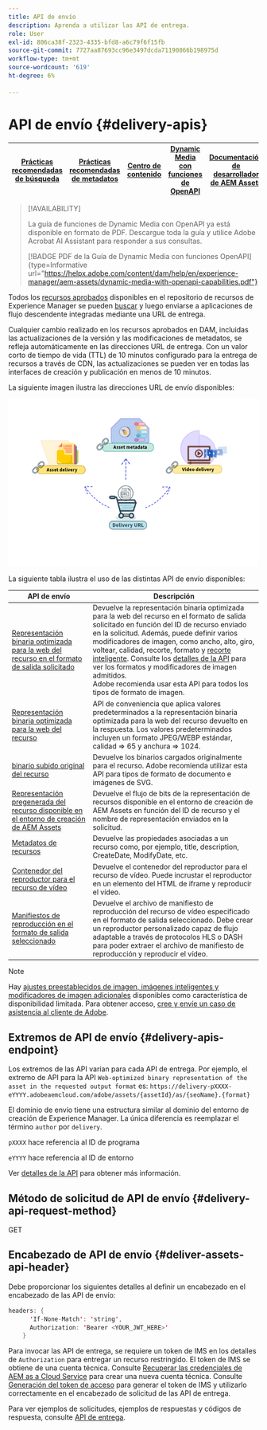 ```yaml
---
title: API de envío
description: Aprenda a utilizar las API de entrega.
role: User
exl-id: 806ca38f-2323-4335-bfd8-a6c79f6f15fb
source-git-commit: 7727aa87693cc96e3497dcda71190866b198975d
workflow-type: tm+mt
source-wordcount: '619'
ht-degree: 6%

---
```


# API de envío {#delivery-apis}

| [Prácticas recomendadas de búsqueda](/help/assets/search-best-practices.md) | [Prácticas recomendadas de metadatos](/help/assets/metadata-best-practices.md) | [Centro de contenido](/help/assets/product-overview.md) | [Dynamic Media con funciones de OpenAPI](/help/assets/dynamic-media-open-apis-overview.md) | [Documentación de desarrollador de AEM Assets](https://developer.adobe.com/experience-cloud/experience-manager-apis/) |
| ------------- | --------------------------- |---------|----|-----|

>[!AVAILABILITY]
>
>La guía de funciones de Dynamic Media con OpenAPI ya está disponible en formato de PDF. Descargue toda la guía y utilice Adobe Acrobat AI Assistant para responder a sus consultas.
>
>[!BADGE PDF de la Guía de Dynamic Media con funciones OpenAPI]{type=Informative url="https://helpx.adobe.com/content/dam/help/en/experience-manager/aem-assets/dynamic-media-with-openapi-capabilities.pdf"}

Todos los [recursos aprobados](approve-assets.md) disponibles en el repositorio de recursos de Experience Manager se pueden [buscar](search-assets-api.md) y luego enviarse a aplicaciones de flujo descendente integradas mediante una URL de entrega.

Cualquier cambio realizado en los recursos aprobados en DAM, incluidas las actualizaciones de la versión y las modificaciones de metadatos, se refleja automáticamente en las direcciones URL de entrega. Con un valor corto de tiempo de vida (TTL) de 10 minutos configurado para la entrega de recursos a través de CDN, las actualizaciones se pueden ver en todas las interfaces de creación y publicación en menos de 10 minutos.

La siguiente imagen ilustra las direcciones URL de envío disponibles:

![API de envío](assets/delivery-url.png)

La siguiente tabla ilustra el uso de las distintas API de envío disponibles:

| API de envío | Descripción |
|---|---|
| [Representación binaria optimizada para la web del recurso en el formato de salida solicitado](https://adobe-aem-assets-delivery.redoc.ly/#operation/getAssetSeoFormat) | Devuelve la representación binaria optimizada para la web del recurso en el formato de salida solicitado en función del ID de recurso enviado en la solicitud. Además, puede definir varios modificadores de imagen, como ancho, alto, giro, voltear, calidad, recorte, formato y [recorte inteligente](/help/assets/dynamic-media/image-profiles.md). Consulte los [detalles de la API](https://adobe-aem-assets-delivery.redoc.ly/#operation/getAssetSeoFormat) para ver los formatos y modificadores de imagen admitidos.<br>Adobe recomienda usar esta API para todos los tipos de formato de imagen. |
| [Representación binaria optimizada para la web del recurso](https://adobe-aem-assets-delivery.redoc.ly/#operation/getAsset) | API de conveniencia que aplica valores predeterminados a la representación binaria optimizada para la web del recurso devuelto en la respuesta. Los valores predeterminados incluyen un formato JPEG/WEBP estándar, calidad => 65 y anchura => 1024. |
| [binario subido original del recurso](https://adobe-aem-assets-delivery.redoc.ly/#operation/getAssetOriginal) | Devuelve los binarios cargados originalmente para el recurso. Adobe recomienda utilizar esta API para tipos de formato de documento e imágenes de SVG. |
| [Representación pregenerada del recurso disponible en el entorno de creación de AEM Assets](https://adobe-aem-assets-delivery.redoc.ly/#operation/getAssetRendition) | Devuelve el flujo de bits de la representación de recursos disponible en el entorno de creación de AEM Assets en función del ID de recurso y el nombre de representación enviados en la solicitud. |
| [Metadatos de recursos](https://adobe-aem-assets-delivery.redoc.ly/#operation/getAssetMetadata) | Devuelve las propiedades asociadas a un recurso como, por ejemplo, title, description, CreateDate, ModifyDate, etc. |
| [Contenedor del reproductor para el recurso de vídeo](https://adobe-aem-assets-delivery.redoc.ly/#operation/videoPlayerDelivery) | Devuelve el contenedor del reproductor para el recurso de vídeo. Puede incrustar el reproductor en un elemento del HTML de iframe y reproducir el vídeo. |
| [Manifiestos de reproducción en el formato de salida seleccionado](https://adobe-aem-assets-delivery.redoc.ly/#operation/videoManifestDelivery) | Devuelve el archivo de manifiesto de reproducción del recurso de vídeo especificado en el formato de salida seleccionado. Debe crear un reproductor personalizado capaz de flujo adaptable a través de protocolos HLS o DASH para poder extraer el archivo de manifiesto de reproducción y reproducir el vídeo. |


>[!NOTE]
>
Hay [ajustes preestablecidos de imagen, imágenes inteligentes y modificadores de imagen adicionales](https://adobe-aem-assets-delivery-advancemodifiers.redoc.ly/) disponibles como característica de disponibilidad limitada. Para obtener acceso, [cree y envíe un caso de asistencia al cliente de Adobe](https://helpx.adobe.com/es/enterprise/using/support-for-experience-cloud.html).

## Extremos de API de envío {#delivery-apis-endpoint}

Los extremos de las API varían para cada API de entrega. Por ejemplo, el extremo de API para la API `Web-optimized binary representation of the asset in the requested output format` es:
`https://delivery-pXXXX-eYYYY.adobeaemcloud.com/adobe/assets/{assetId}/as/{seoName}.{format}`

El dominio de envío tiene una estructura similar al dominio del entorno de creación de Experience Manager. La única diferencia es reemplazar el término `author` por `delivery`.

`pXXXX` hace referencia al ID de programa

`eYYYY` hace referencia al ID de entorno

Ver [detalles de la API](https://adobe-aem-assets-delivery.redoc.ly/#tag/Assets) para obtener más información.

## Método de solicitud de API de envío {#delivery-api-request-method}

GET

## Encabezado de API de envío {#deliver-assets-api-header}

Debe proporcionar los siguientes detalles al definir un encabezado en el encabezado de las API de envío:

```java
headers: {
      'If-None-Match': 'string',
      Authorization: 'Bearer <YOUR_JWT_HERE>'
    }
```

Para invocar las API de entrega, se requiere un token de IMS en los detalles de `Authorization` para entregar un recurso restringido. El token de IMS se obtiene de una cuenta técnica. Consulte [Recuperar las credenciales de AEM as a Cloud Service](https://experienceleague.adobe.com/docs/experience-manager-cloud-service/content/implementing/developing/generating-access-tokens-for-server-side-apis.html?lang=en#fetch-the-aem-as-a-cloud-service-credentials) para crear una nueva cuenta técnica. Consulte [Generación del token de acceso](https://experienceleague.adobe.com/docs/experience-manager-cloud-service/content/implementing/developing/generating-access-tokens-for-server-side-apis.html?lang=en#generating-the-access-token) para generar el token de IMS y utilizarlo correctamente en el encabezado de solicitud de las API de entrega.


Para ver ejemplos de solicitudes, ejemplos de respuestas y códigos de respuesta, consulte [API de entrega](https://adobe-aem-assets-delivery.redoc.ly/#operation/getAssetSeoFormat).
